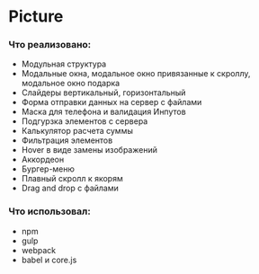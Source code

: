 # Picture

### Что реализовано:
  - Модульная структура
  - Модальные окна, модальное окно привязанные к скроллу, модальное окно подарка
  - Слайдеры вертикальный, горизонтальный
  - Форма отправки данных на сервер с файлами
  - Маска для телефона и валидация Инпутов
  - Подгурзка элементов с сервера
  - Калькулятор расчета суммы
  - Фильтрация элементов
  - Hover в виде замены изображений
  - Аккордеон
  - Бургер-меню
  - Плавный скролл к якорям
  - Drag and drop с файлами

### Что использовал:
  - npm
  - gulp
  - webpack
  - babel и core.js
